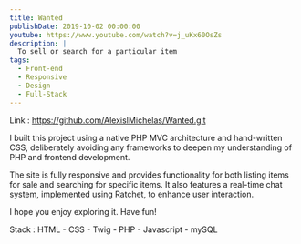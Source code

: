 ```yaml
---
title: Wanted
publishDate: 2019-10-02 00:00:00
youtube: https://www.youtube.com/watch?v=j_uKx60OsZs
description: |
  To sell or search for a particular item
tags:
  - Front-end
  - Responsive
  - Design
  - Full-Stack
---
```


Link : https://github.com/AlexisIMichelas/Wanted.git

I built this project using a native PHP MVC architecture and hand-written CSS, deliberately avoiding any frameworks to deepen my understanding of PHP and frontend development.

The site is fully responsive and provides functionality for both listing items for sale and searching for specific items. It also features a real-time chat system, implemented using Ratchet, to enhance user interaction.

I hope you enjoy exploring it.
Have fun!

Stack : HTML - CSS - Twig - PHP - Javascript - mySQL
